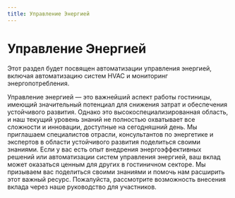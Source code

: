 ```yaml
---
title: Управление Энергией
---
```


# Управление Энергией

Этот раздел будет посвящен автоматизации управления энергией, включая автоматизацию систем HVAC и мониторинг энергопотребления.

Управление энергией — это важнейший аспект работы гостиницы, имеющий значительный потенциал для снижения затрат и обеспечения устойчивого развития. Однако это высокоспециализированная область, и наш текущий уровень знаний не полностью охватывает все сложности и инновации, доступные на сегодняшний день. Мы приглашаем специалистов отрасли, консультантов по энергетике и экспертов в области устойчивого развития поделиться своими знаниями. Если у вас есть опыт внедрения энергоэффективных решений или автоматизации систем управления энергией, ваш вклад может оказаться ценным для других в гостиничном секторе. Мы призываем вас поделиться своими знаниями и помочь нам расширить этот важный ресурс. Пожалуйста, рассмотрите возможность внесения вклада через наше руководство для участников.

